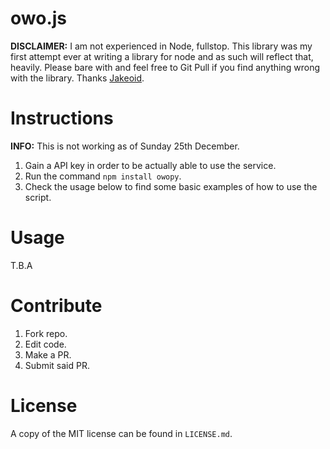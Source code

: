# owo.js

**DISCLAIMER:** I am not experienced in Node, fullstop. This library was my first attempt ever at writing a library for node and as such will reflect that, heavily. Please bare with and feel free to Git Pull if you find anything wrong with the library. Thanks [Jakeoid](https://github.com/jakeoid).

# Instructions

**INFO:** This is not working as of Sunday 25th December.

1. Gain a API key in order to be actually able to use the service.
2. Run the command `npm install owopy`.
3. Check the usage below to find some basic examples of how to use the script.

# Usage

T.B.A

# Contribute

1. Fork repo.
2. Edit code.
3. Make a PR.
4. Submit said PR.

# License

A copy of the MIT license can be found in `LICENSE.md`.
